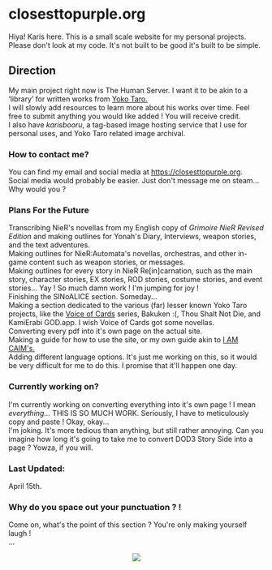 # **closesttopurple.org**
Hiya! Karis here. This is a small scale website for my personal projects.\
Please don't look at my code. It's not built to be good it's built to be simple.

## Direction
My main project right now is The Human Server. I want it to be akin to a ‘library’ for written works from <a href="https://en.wikipedia.org/wiki/Yoko_Taro">Yoko Taro.<a>\
I will slowly add resources to learn more about his works over time. Feel free to submit anything you would like added ! You will receive credit.\
I also have *karisbooru*, a tag-based image hosting service that I use for personal uses, and Yoko Taro related image archival.

### How to contact me?
You can find my email and social media at https://closesttopurple.org. Social media would probably be easier. Just don't message me on steam... Why would you ?

### Plans For the Future
Transcribing NieR's novellas from my English copy of <i>Grimoire NieR Revised Edition</i> and making outlines for Yonah's Diary, Interviews, weapon stories, and the text adventures.\
Making outlines for NieR:Automata's novellas, orchestras, and other in-game content such as weapon stories, or messages.\
Making outlines for every story in NieR Re[in]carnation, such as the main story, character stories, EX stories, ROD stories, costume stories, and event stories... Yay ! So much damn work ! I'm jumping for joy !\
Finishing the SINoALICE section. Someday...\
Making a section dedicated to the various (far) lesser known Yoko Taro projects, like the <a href="https://en.wikipedia.org/wiki/Voice_of_Cards:_The_Isle_Dragon_Roars">Voice of Cards</a> series, Bakuken :(, Thou Shalt Not Die, and KamiErabi GOD.app. I wish Voice of Cards got some novellas.\
Converting every pdf into it's own page on the actual site.\
Making a guide for how to use the site, or my own guide akin to <a href="https://closesttopurple.org/sg">I AM CAIM's.</a>\
Adding different language options. It's just me working on this, so it would be very difficult for me to do this. I promise that it'll happen one day.

### Currently working on?
I'm currently working on converting everything into it's own page ! I mean <i>everything...</i> THIS IS SO MUCH WORK. Seriously, I have to meticulously copy and paste ! Okay, okay...\
I'm joking. It's more tedious than anything, but still rather annoying. Can you imagine how long it's going to take me to convert DOD3 Story Side into a page ? Yowza, if you will.

### Last Updated:
April 15th.

### Why do you space out your punctuation ? !
Come on, what's the point of this section ? You're only making yourself laugh !\
...
<div align="center">
  <img src="https://i.imgur.com/Y3aWg5k.jpeg">
</div>
